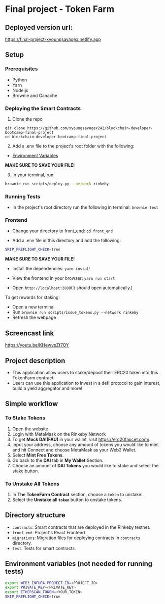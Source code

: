 # Final project - Token Farm

## Deployed version url:

https://final-project-xyoungsavagex.netlify.app

## Setup

### Prerequisites
- Python
- Yarn
- Node.js
- Brownie and Ganache

### Deploying the Smart Contracts
1. Clone the repo
```
git clone https://github.com/xyoungsavagex242/blockchain-developer-bootcamp-final-project
cd blockchain-developer-bootcamp-final-project
```
2. Add a .env file to the project's root folder with the following:
- [Environment Variables](#environment-variables-not-needed-for-running-tests)

**MAKE SURE TO SAVE YOUR FILE!**

3. In your terminal, run:
```bash
brownie run scripts/deploy.py --network rinkeby
```
### Running Tests
- In the project's root directory run the following in terminal:
`brownie test`

### Frontend

- Change your directory to front_end: `cd front_end`

- Add a .env file in this directory and add the following:
```bash
SKIP_PREFLIGHT_CHECK=true
```
**MAKE SURE TO SAVE YOUR FILE!**

- Install the dependencies: `yarn install`

- View the frontend in your browser: `yarn run start`

- Open `http://localhost:3000`(It should open automatically.)

To get rewards for staking:
- Open a new terminal
- Run `brownie run scripts/issue_tokens.py --network rinkeby`
- Refresh the webpage

## Screencast link
https://youtu.be/KHewveZf7OY

## Project description
- This application allow users to stake/deposit their ERC20 token into this TokenFarm contract.
- Users can use this application to invest in a defi protocol to gain interest, build a yield aggregator and more!

## Simple workflow
### To Stake Tokens
1. Open the website
2. Login with MetaMask on the Rinkeby Network
3. To get **Mock DAI(FAU)** in your wallet, visit https://erc20faucet.com/.
4. Input your address, choose any amount of tokens you would like to mint and hit Connect and choose MetaMask as your Web3 Wallet.
5. Select **Mint Free Tokens**.
6. Go back to the **DAI** tab in **My Wallet** Section.
7. Choose an amount of **DAI Tokens** you would like to stake and select the stake button.

### To Unstake All Tokens
1. In **The TokenFarm Contract** section, choose a `token` to unstake.
2. Select the **Unstake all `token`** button to unstake tokens.


## Directory structure
- `contracts`: Smart contracts that are deployed in the Rinkeby testnet.
- `front_end`: Project's React Frontend
- `migrations`: Migration files for deploying contracts in `contracts` directory.
- `test`: Tests for smart contracts.
## Environment variables (not needed for running tests)

```bash
export WEB3_INFURA_PROJECT_ID=<PROJECT_ID>
export PRIVATE_KEY=<PRIVATE_KEY>
export ETHERSCAN_TOKEN=<YOUR_TOKEN>
SKIP_PREFLIGHT_CHECK=true
```

